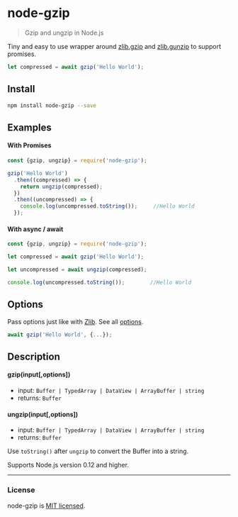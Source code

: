 # node-gzip
> Gzip and ungzip in Node.js

Tiny and easy to use wrapper around [zlib.gzip](https://nodejs.org/api/zlib.html#zlib_zlib_gzip_buffer_options_callback) and [zlib.gunzip](https://nodejs.org/api/zlib.html#zlib_zlib_gunzip_buffer_options_callback) to support promises.

```js
let compressed = await gzip('Hello World');
```

## Install
```sh
npm install node-gzip --save
```



## Examples

#### With Promises

```js
const {gzip, ungzip} = require('node-gzip');

gzip('Hello World')
  .then((compressed) => {
    return ungzip(compressed);
  })
  .then((uncompressed) => {
    console.log(uncompressed.toString());     //Hello World
  });
```

#### With async / await

```js
const {gzip, ungzip} = require('node-gzip');

let compressed = await gzip('Hello World');

let uncompressed = await ungzip(compressed);

console.log(uncompressed.toString());        //Hello World
```




## Options

Pass options just like with [Zlib](https://nodejs.org/api/zlib.html). See all [options](https://nodejs.org/api/zlib.html#zlib_class_options).

```js
await gzip('Hello World', {...});
```

## Description

#### gzip(input[,options])

* input: `Buffer | TypedArray | DataView | ArrayBuffer | string`
* returns: `Buffer`

#### ungzip(input[,options])

* input: `Buffer | TypedArray | DataView | ArrayBuffer | string`
* returns: `Buffer`

Use `toString()` after `ungzip` to convert the Buffer into a string.

Supports Node.js version 0.12 and higher.

---

### License

node-gzip is [MIT licensed](./LICENSE).
